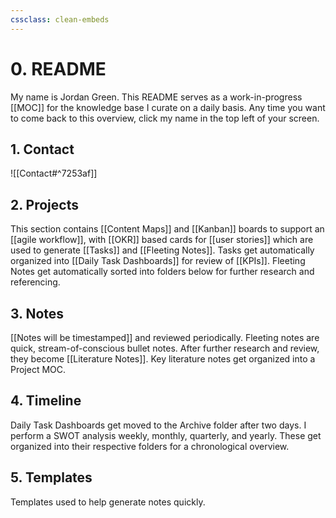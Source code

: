 ```yaml
---
cssclass: clean-embeds
---
```

# 0. README
My name is Jordan Green. This README serves as a work-in-progress [[MOC]] for the knowledge base I curate on a daily basis.  Any time you want to come back to this overview, click my name in the top left of your screen.

## 1. Contact
 ![[Contact#^7253af]]

## 2. Projects
This section contains [[Content Maps]] and [[Kanban]] boards to support an [[agile workflow]], with [[OKR]] based cards for [[user stories]] which are used to generate [[Tasks]] and [[Fleeting Notes]]. Tasks get automatically organized into [[Daily Task Dashboards]] for review of [[KPIs]]. Fleeting Notes get automatically sorted into folders below for further research and referencing.

## 3. Notes
[[Notes will be timestamped]] and reviewed periodically. Fleeting notes are quick, stream-of-conscious bullet notes. After further research and review, they become [[Literature Notes]]. Key literature notes get organized into a Project MOC.

## 4. Timeline
Daily Task Dashboards get moved to the Archive folder after two days. I perform a SWOT analysis weekly, monthly, quarterly, and yearly. These get organized into their respective folders for a chronological overview.

## 5. Templates
Templates used to help generate notes quickly.

